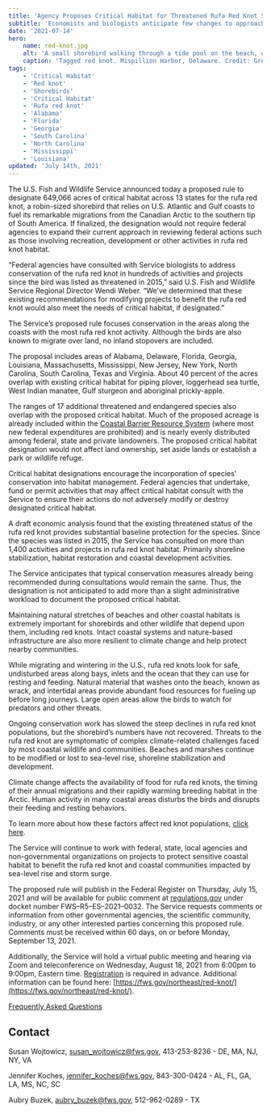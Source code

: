 ```yaml
---
title: 'Agency Proposes Critical Habitat for Threatened Rufa Red Knot Shorebird'
subtitle: 'Economists and biologists anticipate few changes to approach in reviewing federal actions along U.S. Atlantic, Gulf coasts'
date: '2021-07-14'
hero:
    name: red-knot.jpg
    alt: 'A small shorebird walking through a tide pool on the beach, with other shorebirds.'
    caption: 'Tagged red knot. Mispillion Harbor, Delaware. Credit: Gregory Breese,USFWS'
tags:
    - 'Critical Habitat'
    - 'Red knot'
    - 'Shorebirds'
    - 'Critical Habitat'
    - 'Rufa red knot'
    - 'Alabama'
    - 'Florida'
    - 'Georgia'
    - 'South Carolina'
    - 'North Carolina'
    - 'Mississippi'
    - 'Louisiana'
updated: 'July 14th, 2021'
---
```


The U.S. Fish and Wildlife Service announced today a proposed rule to designate 649,066 acres of critical habitat across 13 states for the rufa red knot, a robin-sized shorebird that relies on U.S. Atlantic and Gulf coasts to fuel its remarkable migrations from the Canadian Arctic to the southern tip of South America. If finalized, the designation would not require federal agencies to expand their current approach in reviewing federal actions such as those involving recreation, development or other activities in rufa red knot habitat.  

“Federal agencies have consulted with Service biologists to address conservation of the rufa red knot in hundreds of activities and projects since the bird was listed as threatened in 2015,” said U.S. Fish and Wildlife Service Regional Director Wendi Weber. “We’ve determined that these existing recommendations for modifying projects to benefit the rufa red knot would also meet the needs of critical habitat, if designated.” 

The Service’s proposed rule focuses conservation in the areas along the coasts with the most rufa red knot activity. Although the birds are also known to migrate over land, no inland stopovers are included.  

The proposal includes areas of Alabama, Delaware, Florida, Georgia, Louisiana, Massachusetts, Mississippi, New Jersey, New York, North Carolina, South Carolina, Texas and Virginia. About 40 percent of the acres overlap with existing critical habitat for piping plover, loggerhead sea turtle, West Indian manatee, Gulf sturgeon and aboriginal prickly-apple.  

The ranges of 17 additional threatened and endangered species also overlap with the proposed critical habitat. Much of the proposed acreage is already included within the [Coastal Barrier Resource System](https://www.fws.gov/cbra/) (where most new federal expenditures are prohibited) and is nearly evenly distributed among federal, state and private landowners. The proposed critical habitat designation would not affect land ownership, set aside lands or establish a park or wildlife refuge. 

Critical habitat designations encourage the incorporation of species’ conservation into habitat management. Federal agencies that undertake, fund or permit activities that may affect critical habitat consult with the Service to ensure their actions do not adversely modify or destroy designated critical habitat.  

A draft economic analysis found that the existing threatened status of the rufa red knot provides substantial baseline protection for the species. Since the species was listed in 2015, the Service has consulted on more than 1,400 activities and projects in rufa red knot habitat. Primarily shoreline stabilization, habitat restoration and coastal development activities.  

The Service anticipates that typical conservation measures already being recommended during consultations would remain the same. Thus, the designation is not anticipated to add more than a slight administrative workload to document the proposed critical habitat. 

Maintaining natural stretches of beaches and other coastal habitats is extremely important for shorebirds and other wildlife that depend upon them, including red knots. Intact coastal systems and nature-based infrastructure are also more resilient to climate change and help protect nearby communities.  

While migrating and wintering in the U.S., rufa red knots look for safe, undisturbed areas along bays, inlets and the ocean that they can use for resting and feeding. Natural material that washes onto the beach, known as wrack, and intertidal areas provide abundant food resources for fueling up before long journeys. Large open areas allow the birds to watch for predators and other threats. 

Ongoing conservation work has slowed the steep declines in rufa red knot populations, but the shorebird’s numbers have not recovered. Threats to the rufa red knot are symptomatic of complex climate-related challenges faced by most coastal wildlife and communities. Beaches and marshes continue to be modified or lost to sea-level rise, shoreline stabilization and development.  

Climate change affects the availability of food for rufa red knots, the timing of their annual migrations and their rapidly warming breeding habitat in the Arctic. Human activity in many coastal areas disturbs the birds and disrupts their feeding and resting behaviors.  

To learn more about how these factors affect red knot populations, [click here](https://medium.com/usfishandwildlifeservicenortheast/close-ties-4ffdd0836d34). 

The Service will continue to work with federal, state, local agencies and non-governmental organizations on projects to protect sensitive coastal habitat to benefit the rufa red knot and coastal communities impacted by sea-level rise and storm surge.    

The proposed rule will publish in the Federal Register on Thursday, July 15, 2021 and will be available for public comment at [regulations.gov](https://www.regulations.gov/) under docket number FWS–R5–ES–2021–0032. The Service requests comments or information from other governmental agencies, the scientific community, industry, or any other interested parties concerning this proposed rule. Comments must be received within 60 days, on or before Monday, September 13, 2021.  

Additionally, the Service will hold a virtual public meeting and hearing via Zoom and teleconference on Wednesday, August 18, 2021 from 6:00pm to 9:00pm, Eastern time. [Registration](https://zoom.us/meeting/register/tZAqc-yhqzMqE9PUvFbQ6JyhrJ1Rl4kmtS62) is required in advance. Additional information can be found here: 
[https://fws.gov/northeast/red-knot/](https://fws.gov/northeast/red-knot/).  

[Frequently Asked Questions](/faq/rufa-red-knot-proposed-critical-habitat-questions-and-answers/)

## Contact

Susan Wojtowicz, [susan_wojtowicz@fws.gov](mailto:susan_wojtowicz@fws.gov), 413-253-8236 - DE, MA, NJ, NY, VA 

Jennifer Koches, [jennifer_koches@fws.gov](mailto:jennifer_koches@fws.gov), 843-300-0424 - AL, FL, GA, LA, MS, NC, SC

Aubry Buzek, [aubry_buzek@fws.gov](mailto:aubry_buzek@fws.gov), 512-962-0289 - TX 

